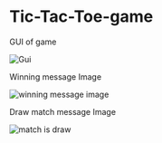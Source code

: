 # Tic-Tac-Toe-game

GUI of game


![Gui](https://github.com/akshaya-0210/Tic-Tac-Toe-game/assets/113678024/736e7470-1d40-40bf-ace7-d961f83bad70)

Winning message Image


![winning message image](https://github.com/akshaya-0210/Tic-Tac-Toe-game/assets/113678024/0a8efe18-a94c-4706-9e5c-65d41c5fb85d)

Draw match message Image


![match is draw](https://github.com/akshaya-0210/Tic-Tac-Toe-game/assets/113678024/ca9d68d8-0bd8-437e-8292-6474328487b2)



